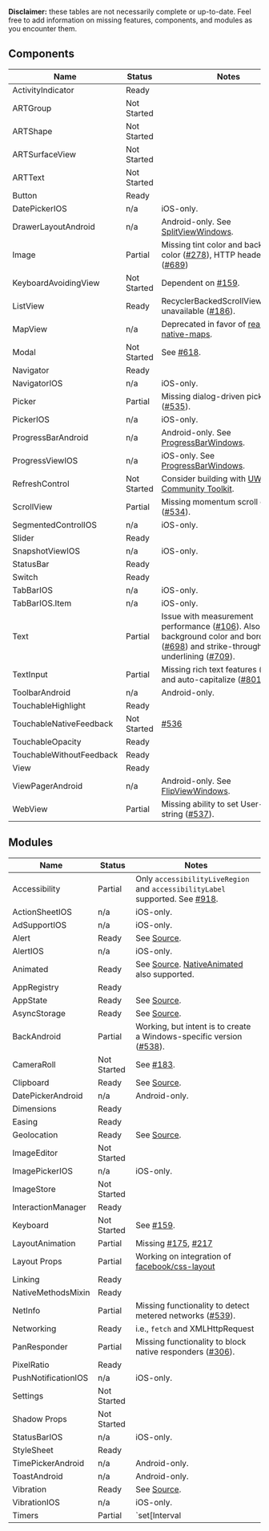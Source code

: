 **Disclaimer:** these tables are not necessarily complete or up-to-date. Feel free to add information on missing features, components, and modules as you encounter them.

## Components

| Name | Status | Notes |
|------|--------|-------------|
| ActivityIndicator | Ready |  |
| ARTGroup | Not Started |  |
| ARTShape | Not Started |  |
| ARTSurfaceView | Not Started |  |
| ARTText | Not Started |  |
| Button | Ready |  |
| DatePickerIOS | n/a | iOS-only. |
| DrawerLayoutAndroid | n/a | Android-only. See [SplitViewWindows](../ReactWindows/ReactNative/Views/Split/ReactSplitViewManager.cs). |
| Image | Partial | Missing tint color and background color ([#278](https://github.com/ReactWindows/react-native-windows/issues/278)), HTTP headers ([#689](https://github.com/ReactWindows/react-native-windows/issues/689)) |
| KeyboardAvoidingView | Not Started | Dependent on [#159](https://github.com/ReactWindows/react-native-windows/issues/159). |
| ListView | Ready | RecyclerBackedScrollViewManager unavailable ([#186](https://github.com/ReactWindows/react-native-windows/issues/186)). |
| MapView | n/a | Deprecated in favor of [react-native-maps](https://github.com/airbnb/react-native-maps). |
| Modal | Not Started | See [#618](https://github.com/ReactWindows/react-native-windows/issues/618). |
| Navigator | Ready |  |
| NavigatorIOS | n/a | iOS-only. |
| Picker | Partial | Missing dialog-driven picker ([#535](https://github.com/ReactWindows/react-native-windows/issues/535)). |
| PickerIOS | n/a | iOS-only. |
| ProgressBarAndroid | n/a | Android-only. See [ProgressBarWindows](../ReactWindows/ReactNative/Views/Progress/ReactProgressBarViewManager.cs). |
| ProgressViewIOS | n/a | iOS-only. See [ProgressBarWindows](../ReactWindows/ReactNative/Views/Progress/ReactProgressBarViewManager.cs). |
| RefreshControl | Not Started | Consider building with [UWP Community Toolkit](https://github.com/Microsoft/UWPCommunityToolkit/tree/dev/Microsoft.Toolkit.Uwp.UI.Controls/PullToRefreshListView). |
| ScrollView | Partial | Missing momentum scroll events ([#534](https://github.com/ReactWindows/react-native-windows/issues/534)). |
| SegmentedControlIOS | n/a | iOS-only. |
| Slider | Ready |  |
| SnapshotViewIOS | n/a | iOS-only. |
| StatusBar | Ready |  |
| Switch | Ready |  |
| TabBarIOS | n/a | iOS-only. |
| TabBarIOS.Item | n/a | iOS-only. |
| Text | Partial | Issue with measurement performance ([#106](https://github.com/ReactWindows/react-native-windows/issues/106)). Also missing background color and borders ([#698](https://github.com/ReactWindows/react-native-windows/issues/698)) and strike-through and underlining ([#709](https://github.com/ReactWindows/react-native-windows/issues/709)). |
| TextInput | Partial | Missing rich text features ([#272](https://github.com/ReactWindows/react-native-windows/issues/272)) and auto-capitalize ([#801](https://github.com/ReactWindows/react-native-windows/issues/801)). |
| ToolbarAndroid | n/a | Android-only. |
| TouchableHighlight | Ready |  |
| TouchableNativeFeedback | Not Started | [#536](https://github.com/ReactWindows/react-native-windows/issues/536) |
| TouchableOpacity | Ready |  |
| TouchableWithoutFeedback | Ready |  |
| View | Ready |  |
| ViewPagerAndroid | n/a | Android-only. See [FlipViewWindows](../ReactWindows/ReactNative/Views/Flip/ReactFlipViewManager.cs). |
| WebView | Partial | Missing ability to set User-Agent string ([#537](https://github.com/ReactWindows/react-native-windows/issues/537)). |

## Modules

| Name | Status | Notes |
|------|--------|-------------|
| Accessibility | Partial | Only `accessibilityLiveRegion` and `accessibilityLabel` supported. See [#918](https://github.com/ReactWindows/react-native-windows/issues/918). |
| ActionSheetIOS | n/a | iOS-only. |
| AdSupportIOS | n/a | iOS-only. |
| Alert | Ready | See [Source](../ReactWindows/ReactNative/Modules/Dialog/DialogModule.cs). |
| AlertIOS | n/a | iOS-only. |
| Animated | Ready | See [Source](../ReactWindows/ReactNative/Modules/Core/Timing.cs). [NativeAnimated](https://github.com/ReactWindows/react-native-windows/tree/master/ReactWindows/ReactNative.Shared/Animated) also supported. |
| AppRegistry | Ready |  |
| AppState | Ready | See [Source](../ReactWindows/ReactNative/Modules/AppState/AppStateModule.cs). |
| AsyncStorage | Ready | See [Source](../ReactWindows/ReactNative/Modules/Storage/AsyncStorageModule.cs). |
| BackAndroid | Partial | Working, but intent is to create a Windows-specific version ([#538](https://github.com/ReactWindows/react-native-windows/issues/538)). |
| CameraRoll | Not Started | See [#183](https://github.com/ReactWindows/react-native-windows/issues/183). |
| Clipboard | Ready | See [Source](../ReactWindows/ReactNative/Modules/Clipboard/ClipboardModule.cs). |
| DatePickerAndroid | n/a | Android-only. |
| Dimensions | Ready |  |
| Easing | Ready |  |
| Geolocation | Ready | See [Source](../ReactWindows/ReactNative/Modules/Location/LocationModule.cs). |
| ImageEditor | Not Started |  |
| ImagePickerIOS | n/a | iOS-only. |
| ImageStore | Not Started |  |
| InteractionManager | Ready |  |
| Keyboard | Not Started | See [#159](https://github.com/ReactWindows/react-native-windows/issues/159). |
| LayoutAnimation | Partial | Missing [#175](https://github.com/ReactWindows/react-native-windows/issues/175), [#217](https://github.com/ReactWindows/react-native-windows/issues/217) |
| Layout Props | Partial | Working on integration of [facebook/css-layout](https://github.com/facebook/css-layout) |
| Linking | Ready |  |
| NativeMethodsMixin | Ready |  |
| NetInfo | Partial | Missing functionality to detect metered networks ([#539](https://github.com/ReactWindows/react-native-windows/issues/539)). |
| Networking | Ready | i.e., `fetch` and XMLHttpRequest |
| PanResponder | Partial | Missing functionality to block native responders ([#306](https://github.com/ReactWindows/react-native-windows/issues/306)). |
| PixelRatio | Ready |  |
| PushNotificationIOS | n/a | iOS-only. |
| Settings | Not Started |  |
| Shadow Props | Not Started |  |
| StatusBarIOS | n/a | iOS-only. |
| StyleSheet | Ready |  |
| TimePickerAndroid | n/a | Android-only. |
| ToastAndroid | n/a | Android-only. |
| Vibration | Ready | See [Source](../ReactWindows/ReactNative/Modules/Vibration/VibrationModule.cs). |
| VibrationIOS | n/a | iOS-only. |
| Timers | Partial | `set[Interval|Timeout]` complete, missing `requestIdleCallback` ([#917](https://github.com/ReactWindows/react-native-windows/issues/917)) |
